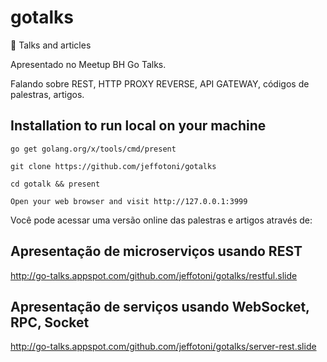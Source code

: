 # gotalks
:loudspeaker: Talks and articles

Apresentado no Meetup BH Go Talks.

Falando sobre REST, HTTP PROXY REVERSE, API GATEWAY, códigos de palestras, artigos.

## Installation to run local on your machine

`go get golang.org/x/tools/cmd/present`

`git clone https://github.com/jeffotoni/gotalks`

`cd gotalk && present`
 
 `Open your web browser and visit http://127.0.0.1:3999`
 
 Você pode acessar uma versão online das palestras e artigos através de:

 ## Apresentação de microserviços usando REST

 http://go-talks.appspot.com/github.com/jeffotoni/gotalks/restful.slide

## Apresentação de serviços usando WebSocket, RPC, Socket

http://go-talks.appspot.com/github.com/jeffotoni/gotalks/server-rest.slide
